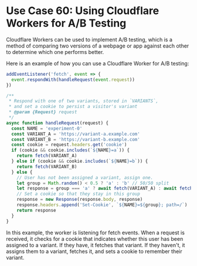 # Use Case 60: Using Cloudflare Workers for A/B Testing

Cloudflare Workers can be used to implement A/B testing, which is a method of comparing two versions of a webpage or app against each other to determine which one performs better.

Here is an example of how you can use a Cloudflare Worker for A/B testing:

```javascript
addEventListener('fetch', event => {
  event.respondWith(handleRequest(event.request))
})

/**
 * Respond with one of two variants, stored in `VARIANTS`,
 * and set a cookie to persist a visitor's variant
 * @param {Request} request
 */
async function handleRequest(request) {
  const NAME = 'experiment-0'
  const VARIANT_A = 'https://variant-a.example.com'
  const VARIANT_B = 'https://variant-b.example.com'
  const cookie = request.headers.get('cookie')
  if (cookie && cookie.includes(`${NAME}=a`)) {
    return fetch(VARIANT_A)
  } else if (cookie && cookie.includes(`${NAME}=b`)) {
    return fetch(VARIANT_B)
  } else {
    // User has not been assigned a variant, assign one.
    let group = Math.random() < 0.5 ? 'a' : 'b' // 50/50 split
    let response = group === 'a' ? await fetch(VARIANT_A) : await fetch(VARIANT_B)
    // Set a cookie so that they stay in this group
    response = new Response(response.body, response)
    response.headers.append('Set-Cookie', `${NAME}=${group}; path=/`)
    return response
  }
}
```

In this example, the worker is listening for fetch events. When a request is received, it checks for a cookie that indicates whether this user has been assigned to a variant. If they have, it fetches that variant. If they haven't, it assigns them to a variant, fetches it, and sets a cookie to remember their variant.